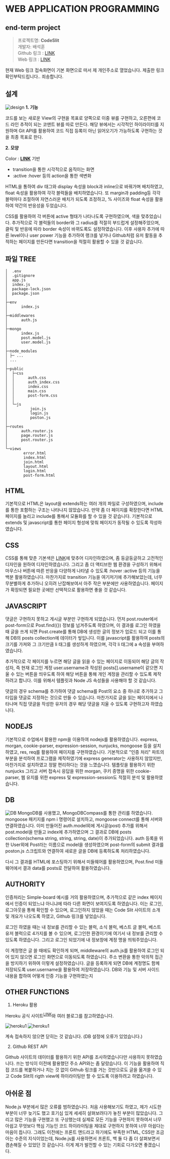 # WEB APPLICATION PROGRAMMING
## end-term project

> 프로젝트명: <b>CodeSlit</b> <br>
> 개발자: 배석훈 <br>
> Github 링크 : [LINK](https://github.com/S-Hun/wp-endTerm) <br>
> Web 링크 : [LINK](https://protected-ridge-26017.herokuapp.com/) <br>

현재 Web 링크 접속화면이 기본 화면으로 떠서 제 개인주소로 열었습니다. 제출한 링크 확인부탁드립니다.. 죄송합니다.

## 설계
![design](./img/design.jpg)
<strong>1. 기능</strong>

코드를 보는 새로운 View의 구현을 목표로 양쪽으로 이중 뷰를 구현하고, 오른편에 코드 라인 추적이 되는 코맨트 뷰를 따로 만든다. 해당 뷰에서는 시각적인 하이라이터를 지원하며 Git API를 활용하여 코드 직접 등록이 아닌 읽어오기가 가능하도록 구현하는 것을 최종 목표로 한다.

<strong>2. 모양</strong>

Color : <b>[LINK](https://colorhunt.co/palette/2763)</b> 기반
* transition을 통한 시각적으로 움직이는 화면
* :active :hover 등의 action을 통한 색변화

HTML을 통하여 div 태그와 display 속성을 block과 inline으로 바꿔가며 배치하였고, float 속성을 활용하여 각각 블럭들을 배치하였습니다. 또 margin과 padding등 각각 블럭마다 조절하여 자연스러운 배치가 되도록 조정하고, % 사이즈와 float 속성을 활용하여 약간의 반응성을 두었습니다.

CSS를 활용하여 각 버튼에 active 형태가 나타나도록 구현하였으며, 색을 맞추었습니다. 추가적으로 각 블럭들의 border와 그 radius를 적절히 부드럽게 설정해주었으며, 클릭 및 반응에 따라 border 속성이 바뀌도록도 설정하였습니다. 이후 사용자 추가에 따른 level이나 user power 기능을 추가하여 랭크를 넣거나 Github처럼 유저 활동을 추적하는 페이지를 만든다면 transition을 적절히 활용할 수 있을 것 같습니다.

## 파일 TREE
```
│  .env
│  .gitignore
│  app.js
│  index.js
│  package-lock.json
│  package.json
│
├─env
│      index.js
│
├─middlewares
│      auth.js
│
├─mongo
│      index.js
│      post.model.js
│      user.model.js
│
├─node_modules
│ ├─ ...
│ ...
│ 
├─public
│  ├─css
│  │      auth.css
│  │      auth_index.css
│  │      index.css
│  │      main.css
│  │      post-form.css
│  │
│  └─js
│          join.js
│          login.js
│          poston.js
│
├─routes
│      auth.router.js
│      page.router.js
│      post.router.js
│
└─views
        error.html
        index.html
        join.html
        layout.html
        login.html
        post-form.html
```

## HTML

기본적으로 HTML은 layout을 extends하는 여러 개의 파일로 구성하였으며, include를 통한 포함하는 구조는 나타나지 않았습니다. 만약 좀 더 페이지를 확장한다면 HTML 페이지를 늘리고 include를 통해서 모듈화를 할 수 있을 것 같습니다. 기본적으로 extends 및 javascript를 통한 페이지 형성에 맞춰 페이지가 동작될 수 있도록 작성하였습니다.

## CSS

CSS를 통해 맞춘 기본색은 [LINK](https://colorhunt.co/palette/2763)에 맞추어 디자인하였으며, 좀 둥글둥글하고 고전적인 디자인을 원하여 디자인하였습니다. 그리고 좀 더 액티브한 웹 환경을 구성하기 위해서 마우스나 버튼에 따른 반응을 다양하게 나타낼 수 있도록 :hover :active 등의 기능을 백분 활용하였습니다. 마찬가지로 transition 기능을 여기저기에 추가해보았는데, 너무 무분별하게 추가하니 오히려 난잡해보여서 아주 작은 부분에만 사용하였습니다. 페이지가 확장되면 필요한 곳에만 선택적으로 활용하면 좋을 것 같습니다.

## JAVASCRIPT

댓글은 구현하지 못하고 게시글 부분만 구현하게 되었습니다. 먼저 post.router에서 post-form으로 Post.find({}) 정보를 넘겨주도록 하였으며, 이 결과를 로그인 하였을 때 글을 쓰게 되면 Post.create를 통해 DB에 생성한 글의 정보가 업로드 되고 이를 통해 DB의 posts collection에 데이터가 앃입니다. 이를 javascript를 활용하여 posts의 크기를 가져와 그 크기만큼 li 태그를 생성하게 하였으며, 각각 li 태그에 a 속성을 부여하였습니다.

추가적으로 각 페이지를 누르면 해당 글을 읽을 수 있는 페이지로 이동되어 해당 글의 작성자, 즉 현재 로그인 계정 user.username과 작성된 posts\[\].username이 같으면 지울 수 있는 버튼을 띄우도록 하여 해당 버튼을 통해 개인 계정을 관리할 수 있도록 제작하려고 합니다. 이를 위해서 템플릿과 Node JS 속성들을 사용해야 할 것 같습니다.

댓글의 경우 schema를 추가하여 댓글 schema를 Post의 요소 중 하나로 추가하고 그 타입을 댓글로 지정하는 것으로 만들 수 있습니다. 마찬가지로 글을 읽는 페이지에서 나타나며 직접 댓글을 작성한 유저의 경우 해당 댓글을 지울 수 있도록 구현하고자 하였습니다. 

## NODEJS
기본적으로 수업에서 활용한 npm을 이용하여 nodejs를 활용하였습니다. express, morgan, cookie-parser, expression-session, nunjucks, mongoose 등을 설치하였고, res, req를 활용하여 페이지를 구현하였습니다. 기본적으로 "인증 처리" 파트의 부분을 분석하여 프로그램을 제작하였기에 express generator는 사용하지 않았지만, 마찬가지로 설치하였고 정말 편리하다는 것을 느꼈습니다. 템플릿을 활용하기 위한 nunjucks 그리고 서버 접속시 응답을 위한 morgan, 쿠키 증명을 위한 cookie-parser, 웹 유지를 위한 express 및 expression-session도 적절히 분석 및 활용하였습니다.

## DB
![DB](./img/DB_result.jpg)
MongoDB를 사용했고, MongoDBCompass를 통한 관리를 하였습니다. mongoose 패키지를 npm i 명령어로 설치하고, mongoose connect를 통해 서버와 연결하였습니다. 이미 만들어진 auth.model외에 게시글(post) 추가를 위해서 post.model을 만들고 index에 추가하였으며 그 결과로 DB에 posts collection(schema string, string, string, date)이 추가되었습니다. auth 등록을 위한 User외에 Post라는 이름으로 model을 생성하였으며 post-form의 submit 결과를 poston.js 스크립트와 연결하여 새로운 글을 DB에 등록하도록 처리하였습니다.

다시 그 결과를 HTML에 포스팅하기 위해서 미들웨어를 활용하였으며, Post.find 미들웨어에서 결과 data를 posts로 전달하여 활용하였습니다. 

## AUTHORITY
인증처리는 Simple-board 예시를 거의 활용하였으며, 추가적으로 같은 index 페이지에서 인증이 되었느냐 아니냐에 따라 다른 화면이 보여지도록 하였습니다. 이는 로그인, 로그아웃을 통해 확인할 수 있으며, 로그인하지 않았을 때는 Code Slit 사이트의 소개 및 개요가 나오도록 하였고, Github 링크를 넣었습니다. 

로그인 하였을 때는 내 정보를 관리할 수 있는 블럭, 소식 블럭, 베스트 글 블럭, 베스트 유저 블럭으로 4가지를 볼 수 있으며, 로그인한 환경이기에 여기서 내 정보를 관리할 수 있도록 하였습니다. 그리고 로그인 되었기에 내 정보창에 계정 명을 띄워주었습니다. 

이 계정명은 글 쓸 때에도 확인하게 되며, middleware의 auth.js를 활용하여 로그인 되어 있지 않으면 로그인 화면으로 이동되도록 하였습니다. 주소 변환을 통한 악의적 접근을 방지하기 위하여 이렇게 설정하였습니다. 글을 등록하게 되면 DB에 계정명도 함께 저장되도록 user.username을 활용하여 저장하였습니다.
DB와 기능 및 서버 사이드 내용을 합하여 어떻게 인증 기능을 구현하였는지

## OTHER FUNCTIONS
1. Heroku 활용

Heroku 공식 사이트<sup>[LINK](https://devcenter.heroku.com/articles/getting-started-with-nodejs)</sup>와 여러 블로그를 참고하였습니다.

![heroku1](./img/heroku1.jpg)
![heroku1](./img/heroku2.jpg)

계속 접속하지 않으면 닫히는 것 같습니다. (DB 설정에 오류가 있었습니다.)

2. Github REST API

Github 사이트의 데이터를 활용하기 위한 API를 조사하였습니다만 사용하지 못하였습니다. 쓰는 방식이 이전에 활용했던 주소 API와는 좀 달랐습니다. 이 기능을 활용하여 직접 코드를 복붙하거나 치는 것 없이 Github 링크를 거는 것만으로도 글을 옮겨쓸 수 있고 Code Slit의 rigth view에 하이라이팅만 할 수 있도록 이용하려고 하였습니다.

## 아쉬운 점

Node.js 부분에서 많은 오류를 범하였습니다. 처음 사용해보기도 하였고, 제가 시도한 부분이 너무 늦기도 했고 호기심 있게 세세히 살펴보려다가 놓친 부분이 많았습니다. 그리고 많은 기능을 구현했고 또 구상했는데 실제로 모든 기능을 구현하지 못하여서 너무 아쉽고 무엇보다 핵심 기능인 코드 하이라이팅을 제대로 구현하지 못하여 너무 아쉽다는 마음이 듭니다. 그래도 이전에는 프론트 앤드라고 하기에도 부족한 HTML, CSS만 조금 아는 수준의 지식이었는데, Node.js를 사용하면서 프론트, 백 둘 다 좀 더 살펴보면서 겸손해질 수 있었던 것 같습니다. 이게 제가 발전할 수 있는 기회로 다가오면 좋겠습니다.
